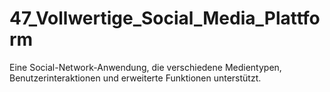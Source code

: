 # 47_Vollwertige_Social_Media_Plattform
Eine Social-Network-Anwendung, die verschiedene Medientypen, Benutzerinteraktionen und erweiterte Funktionen unterstützt.
